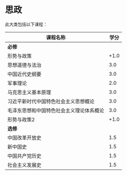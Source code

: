 # 思政

此大类包括以下课程：

| 课程名称 | 学分 |
| --- | --- |
| **必修** ||
| 形势与政策 | +1.0 |
| 思想道德与法治 | 3.0 |
| 中国近代史纲要 | 3.0 |
| 军事理论 | 2.0 |
| 马克思主义基本原理 | 3.0 |
| 习近平新时代中国特色社会主义思想概论 | 3.0 |
| 毛泽东思想和中国特色社会主义理论体系概论 | 3.0 |
| 形势与政策2 | +1.0 |
| **选修** ||
| 中国改革开放史 | 1.5 |
| 新中国史 | 1.5 |
| 中国共产党历史 | 1.5 |
| 社会主义发展史 | 1.5 |
